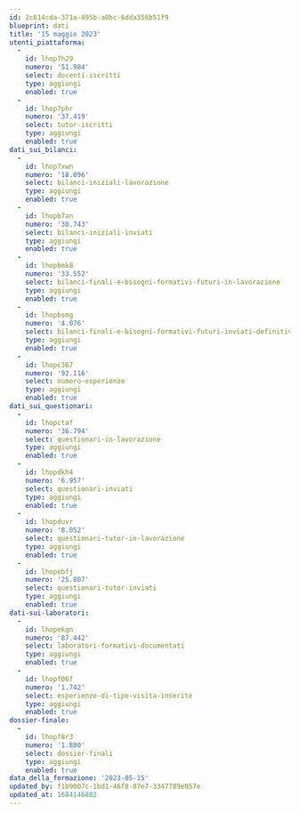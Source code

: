 ```yaml
---
id: 2c614cda-371a-495b-a0bc-6dda356b51f9
blueprint: dati
title: '15 maggio 2023'
utenti_piattaforma:
  -
    id: lhop7h29
    numero: '51.984'
    select: docenti-iscritti
    type: aggiungi
    enabled: true
  -
    id: lhop7phr
    numero: '37.419'
    select: tutor-iscritti
    type: aggiungi
    enabled: true
dati_sui_bilanci:
  -
    id: lhop7xwn
    numero: '18.096'
    select: bilanci-iniziali-lavorazione
    type: aggiungi
    enabled: true
  -
    id: lhopb7an
    numero: '30.743'
    select: bilanci-iniziali-inviati
    type: aggiungi
    enabled: true
  -
    id: lhopbmk8
    numero: '33.552'
    select: bilanci-finali-e-bisogni-formativi-futuri-in-lavorazione
    type: aggiungi
    enabled: true
  -
    id: lhopbsmg
    numero: '4.076'
    select: bilanci-finali-e-bisogni-formativi-futuri-inviati-definitivamente
    type: aggiungi
    enabled: true
  -
    id: lhopc367
    numero: '92.116'
    select: numero-esperienze
    type: aggiungi
    enabled: true
dati_sui_questionari:
  -
    id: lhopctaf
    numero: '36.794'
    select: questionari-in-lavorazione
    type: aggiungi
    enabled: true
  -
    id: lhopdkh4
    numero: '6.957'
    select: questionari-inviati
    type: aggiungi
    enabled: true
  -
    id: lhopduvr
    numero: '8.052'
    select: questionari-tutor-in-lavorazione
    type: aggiungi
    enabled: true
  -
    id: lhopebfj
    numero: '25.807'
    select: questionari-tutor-inviati
    type: aggiungi
    enabled: true
dati-sui-laboratori:
  -
    id: lhopekgn
    numero: '87.442'
    select: laboratori-formativi-documentati
    type: aggiungi
    enabled: true
  -
    id: lhopf06f
    numero: '1.742'
    select: esperienze-di-tipo-visita-inserite
    type: aggiungi
    enabled: true
dossier-finale:
  -
    id: lhopf8r3
    numero: '1.880'
    select: dossier-finali
    type: aggiungi
    enabled: true
data_della_formazione: '2023-05-15'
updated_by: f1b9007c-1bd1-46f8-87e7-3347789e057e
updated_at: 1684146802
---
```

